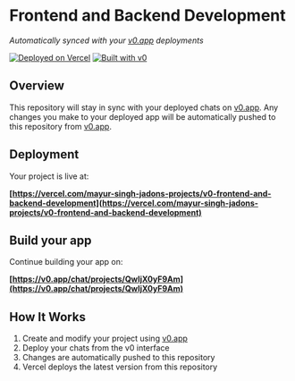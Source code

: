 # Frontend and Backend Development

*Automatically synced with your [v0.app](https://v0.app) deployments*

[![Deployed on Vercel](https://img.shields.io/badge/Deployed%20on-Vercel-black?style=for-the-badge&logo=vercel)](https://vercel.com/mayur-singh-jadons-projects/v0-frontend-and-backend-development)
[![Built with v0](https://img.shields.io/badge/Built%20with-v0.app-black?style=for-the-badge)](https://v0.app/chat/projects/QwIjX0yF9Am)

## Overview

This repository will stay in sync with your deployed chats on [v0.app](https://v0.app).
Any changes you make to your deployed app will be automatically pushed to this repository from [v0.app](https://v0.app).

## Deployment

Your project is live at:

**[https://vercel.com/mayur-singh-jadons-projects/v0-frontend-and-backend-development](https://vercel.com/mayur-singh-jadons-projects/v0-frontend-and-backend-development)**

## Build your app

Continue building your app on:

**[https://v0.app/chat/projects/QwIjX0yF9Am](https://v0.app/chat/projects/QwIjX0yF9Am)**

## How It Works

1. Create and modify your project using [v0.app](https://v0.app)
2. Deploy your chats from the v0 interface
3. Changes are automatically pushed to this repository
4. Vercel deploys the latest version from this repository
